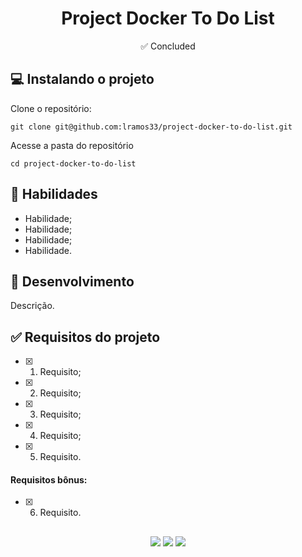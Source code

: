 <h1 align="center">Project Docker To Do List</h1>

<p align="center">✅ Concluded</p>

## 💻 Instalando o projeto

Clone o repositório:

```
git clone git@github.com:lramos33/project-docker-to-do-list.git
```

Acesse a pasta do repositório

```
cd project-docker-to-do-list
```

## 🚀 Habilidades

- Habilidade;
- Habilidade;
- Habilidade;
- Habilidade.

## 🔧 Desenvolvimento

Descrição.

## ✅ Requisitos do projeto

- [x] 1. Requisito;
- [x] 2. Requisito;
- [x] 3. Requisito;
- [x] 4. Requisito;
- [x] 5. Requisito.

#### Requisitos bônus:

- [x] 6. Requisito.


##

<div align="center">
  <img src="https://shields.io/github/repo-size/lramos33/project-docker-to-do-list">
  <img src="https://shields.io/github/languages/top/lramos33/project-docker-to-do-list">
  <img src="https://shields.io/github/last-commit/lramos33/project-docker-to-do-list">
</div>